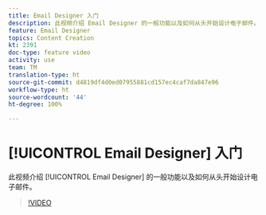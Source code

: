 ```yaml
---
title: Email Designer 入门
description: 此视频介绍 Email Designer 的一般功能以及如何从头开始设计电子邮件。
feature: Email Designer
topics: Content Creation
kt: 2391
doc-type: feature video
activity: use
team: TM
translation-type: ht
source-git-commit: d4819df4d0ed07955881cd157ec4caf7da847e96
workflow-type: ht
source-wordcount: '44'
ht-degree: 100%

---
```



# [!UICONTROL Email Designer] 入门

此视频介绍 [!UICONTROL Email Designer] 的一般功能以及如何从头开始设计电子邮件。

>[!VIDEO](https://video.tv.adobe.com/v/25912?quality=12&captions=chi_hans)
